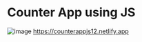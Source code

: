 # Counter App using JS
![image](https://user-images.githubusercontent.com/110221992/183140025-6f503546-455f-499e-99ee-4bf4e4ea64b3.png)
https://counterappjs12.netlify.app
